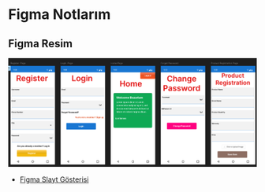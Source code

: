 # Figma Notlarım

## Figma Resim

![Figma Resim](/figma/images/figma.png)

- [Figma Slayt Gösterisi](https://www.figma.com/proto/WwpZyMg8Hl9UiC0vtHx75K/Bazaarium-Project?node-id=2004-286&t=Cl0jnVRPwwYDO91K-1&scaling=scale-down&content-scaling=fixed&page-id=0%3A1)
